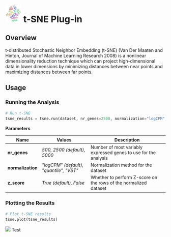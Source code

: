 <img src="img/tsne-icon.png" width="50px"> t-SNE Plug-in
================

Overview
----------------
t-distributed Stochastic Neighbor Embedding (t-SNE) (Van Der Maaten and Hinton, Journal of Machine Learning Research 2008) is a nonlinear dimensionality reduction technique which can project high-dimensional data in lower dimensions by minimizing distances between near points and maximizing distances between far points.

Usage
----------------
### Running the Analysis
```python
# Run t-SNE
tsne_results = tsne.run(dataset, nr_genes=2500, normalization="logCPM", z_score=True)
```

**Parameters**

| Name | Values | Description |
| ---- | ------ | ----------- |
| **nr_genes** | *500, 2500 (default), 5000* | Number of most variably expressed genes to use for the analysis |
| **normalization** | *"logCPM" (default), "quantile", "VST"* | Normalization method for the dataset |
| **z_score** | *True (default), False* | Whether to perform Z-score on the rows of the normalized dataset |


### Plotting the Results
```python
# Plot t-SNE results
tsne.plot(tsne_results)
```
<img src="img/tsne-example.png"> 
Test